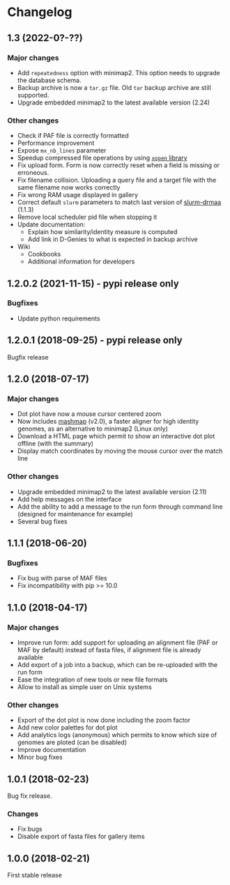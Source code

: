 # Changelog

## 1.3 (2022-0?-??)

### Major changes

- Add `repeatedness` option with minimap2. This option needs to upgrade the database schema.
- Backup archive is now a `tar.gz` file. Old `tar` backup archive are still supported.
- Upgrade embedded minimap2 to the latest available version (2.24)

### Other changes

- Check if PAF file is correctly formatted
- Performance improvement 
- Expose `mx_nb_lines` parameter
- Speedup compressed file operations by using [`xopen` library](https://github.com/pycompression/xopen)
- Fix upload form. Form is now correctly reset when a field is missing or erroneous.
- Fix filename collision. Uploading a query file and a target file with the same filename now works correctly
- Fix wrong RAM usage displayed in gallery
- Correct default `slurm` parameters to match last version of [slurm-drmaa](https://github.com/natefoo/slurm-drmaa) (1.1.3)
- Remove local scheduler pid file when stopping it 
- Update documentation:
  - Explain how similarity/identity measure is computed
  - Add link in D-Genies to what is expected in backup archive
- Wiki
  - Cookbooks
  - Additional information for developers

## 1.2.0.2 (2021-11-15) - pypi release only

### Bugfixes

- Update python requirements

## 1.2.0.1 (2018-09-25) - pypi release only

Bugfix release

## 1.2.0 (2018-07-17)

### Major changes

- Dot plot have now a mouse cursor centered zoom
- Now includes [mashmap](https://github.com/marbl/MashMap) (v2.0), a faster aligner for high identity genomes, as an alternative to minimap2 (Linux only)
- Download a HTML page which permit to show an interactive dot plot offline (with the summary)
- Display match coordinates by moving the mouse cursor over the match line

### Other changes

- Upgrade embedded minimap2 to the latest available version (2.11)
- Add help messages on the interface
- Add the ability to add a message to the run form through command line (designed for maintenance for example)
- Several bug fixes


## 1.1.1 (2018-06-20)

### Bugfixes

- Fix bug with parse of MAF files
- Fix incompatibility with pip >= 10.0


## 1.1.0 (2018-04-17)

### Major changes

- Improve run form: add support for uploading an alignment file (PAF or MAF by default) instead of fasta files, if alignment file is already available
- Add export of a job into a backup, which can be re-uploaded with the run form
- Ease the integration of new tools or new file formats
- Allow to install as simple user on Unix systems

### Other changes

- Export of the dot plot is now done including the zoom factor
- Add new color palettes for dot plot
- Add analytics logs (anonymous) which permits to know which size of genomes are ploted (can be disabled)
- Improve documentation
- Minor bug fixes


## 1.0.1 (2018-02-23)

Bug fix release.

### Changes

- Fix bugs
- Disable export of fasta files for gallery items


## 1.0.0 (2018-02-21)

First stable release
